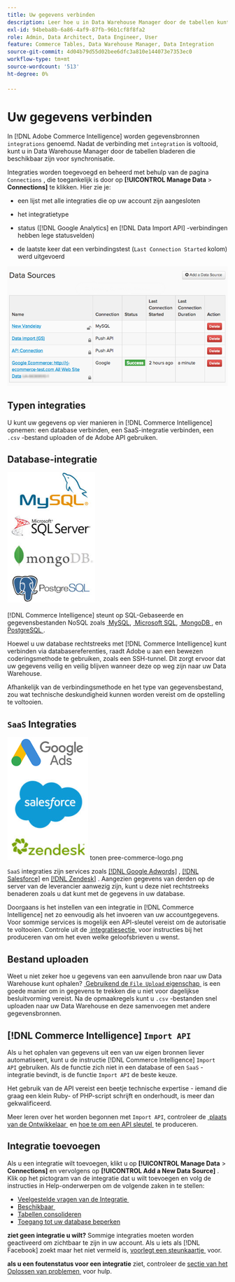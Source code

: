 ```yaml
---
title: Uw gegevens verbinden
description: Leer hoe u in Data Warehouse Manager door de tabellen kunt bladeren die u kunt synchroniseren.
exl-id: 94beba8b-6a86-4af9-87fb-96b1cf8f8fa2
role: Admin, Data Architect, Data Engineer, User
feature: Commerce Tables, Data Warehouse Manager, Data Integration
source-git-commit: 4d04b79d55d02bee6dfc3a810e144073e7353ec0
workflow-type: tm+mt
source-wordcount: '513'
ht-degree: 0%

---
```


# Uw gegevens verbinden

In [!DNL Adobe Commerce Intelligence] worden gegevensbronnen `integrations` genoemd. Nadat de verbinding met `integration` is voltooid, kunt u in Data Warehouse Manager door de tabellen bladeren die beschikbaar zijn voor synchronisatie.

Integraties worden toegevoegd en beheerd met behulp van de pagina `Connections` , die toegankelijk is door op **[!UICONTROL Manage Data** > **Connections]** te klikken. Hier zie je:

* een lijst met alle integraties die op uw account zijn aangesloten

* het integratietype

* status ([!DNL Google Analytics] en [!DNL Data Import API] -verbindingen hebben lege statusvelden)

* de laatste keer dat een verbindingstest (`Last Connection Started` kolom) werd uitgevoerd

![&#x200B; Gegevens \_Bronnen\_Table.png &#x200B;](../../../assets/Data_Sources_Table.png)

## Typen integraties

U kunt uw gegevens op vier manieren in [!DNL Commerce Intelligence] opnemen: een database verbinden, een SaaS-integratie verbinden, een `.csv` -bestand uploaden of de Adobe API gebruiken.

## Database-integratie

![&#x200B; Gegevensbestand \_icons.jpg &#x200B;](../../../assets/Database_icons.jpg)

[!DNL Commerce Intelligence] steunt op SQL-Gebaseerde en gegevensbestanden NoSQL zoals [&#x200B; MySQL &#x200B;](../../importing-data/integrations/mysql-via-ssh-tunnel.md), [&#x200B; Microsoft SQL &#x200B;](../integrations/microsoft-sql-server.md), [&#x200B; MongoDB &#x200B;](../integrations/mongodb-via-ssh-tunnel.md), en [&#x200B; PostgreSQL &#x200B;](../integrations/postgresql.md).

Hoewel u uw database rechtstreeks met [!DNL Commerce Intelligence] kunt verbinden via databasereferenties, raadt Adobe u aan een bewezen coderingsmethode te gebruiken, zoals een SSH-tunnel. Dit zorgt ervoor dat uw gegevens veilig en veilig blijven wanneer deze op weg zijn naar uw Data Warehouse.

Afhankelijk van de verbindingsmethode en het type van gegevensbestand, zou wat technische deskundigheid kunnen worden vereist om de opstelling te voltooien.

## `SaaS` Integraties

![&#x200B; de integratiepictogrammen van SaaS die diverse gesteunde platforms &#x200B;](../../../assets/SaaS_icons.jpg) tonen pree-commerce-logo.png

`SaaS` integraties zijn services zoals [[!DNL Google Adwords]](../integrations/google-adwords.md) , [[!DNL Salesforce]](../integrations/salesforce.md) en [[!DNL Zendesk]](../integrations/zendesk.md) . Aangezien gegevens van derden op de server van de leverancier aanwezig zijn, kunt u deze niet rechtstreeks benaderen zoals u dat kunt met de gegevens in uw database.

Doorgaans is het instellen van een integratie in [!DNL Commerce Intelligence] net zo eenvoudig als het invoeren van uw accountgegevens. Voor sommige services is mogelijk een API-sleutel vereist om de autorisatie te voltooien. Controle uit de [&#x200B; integratiesectie &#x200B;](../integrations/integrations.md) voor instructies bij het produceren van om het even welke geloofsbrieven u wenst.

## Bestand uploaden

Weet u niet zeker hoe u gegevens van een aanvullende bron naar uw Data Warehouse kunt ophalen? [&#x200B; Gebruikend de `File Upload` eigenschap &#x200B;](../connecting-data/using-file-uploader.md) is een goede manier om in gegevens te trekken die u niet voor dagelijkse besluitvorming vereist. Na de opmaakregels kunt u `.csv` -bestanden snel uploaden naar uw Data Warehouse en deze samenvoegen met andere gegevensbronnen.

## [!DNL Commerce Intelligence] `Import API`

Als u het ophalen van gegevens uit een van uw eigen bronnen liever automatiseert, kunt u de instructie [!DNL Commerce Intelligence] `Import API` gebruiken. Als de functie zich niet in een database of een `SaaS` -integratie bevindt, is de functie `Import API` de beste keuze.

Het gebruik van de API vereist een beetje technische expertise - iemand die graag een klein Ruby- of PHP-script schrijft en onderhoudt, is meer dan gekwalificeerd.

Meer leren over het worden begonnen met `Import API`, controleer de [&#x200B; plaats van de Ontwikkelaar &#x200B;](https://developer.adobe.com/commerce/services/reporting/) en [&#x200B; hoe te om een API sleutel &#x200B;](https://developer.adobe.com/commerce/services/reporting/import-api/) te produceren.

## Integratie toevoegen

Als u een integratie wilt toevoegen, klikt u op **[!UICONTROL Manage Data** > **Connections]** en vervolgens op **[!UICONTROL Add a New Data Source]** . Klik op het pictogram van de integratie dat u wilt toevoegen en volg de instructies in Help-onderwerpen om de volgende zaken in te stellen:

* [&#x200B; Veelgestelde vragen van de Integratie &#x200B;](https://support.magento.com/hc/en-us/sections/360003161871-Integration-FAQ)
* [Beschikbaar &#x200B;](../integrations/integrations.md)
* [Tabellen consolideren](../../../best-practices/consolidating-your-tables.md)
* [Toegang tot uw database beperken](../../../administrator/account-management/restrict-db-access.md)

**ziet geen integratie u wilt?** Sommige integraties moeten worden geactiveerd om zichtbaar te zijn in uw account. Als u iets als [!DNL Facebook] zoekt maar het niet vermeld is, [&#x200B; voorlegt een steunkaartje &#x200B;](https://experienceleague.adobe.com/docs/commerce-knowledge-base/kb/troubleshooting/miscellaneous/mbi-service-policies.html) voor.

**als u een foutenstatus voor een integratie** ziet, controleer de [&#x200B; sectie van het Oplossen van problemen &#x200B;](https://support.magento.com/hc/en-us/sections/360003078151) voor hulp.
